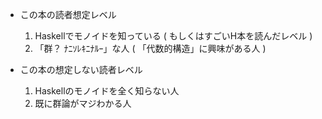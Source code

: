 * この本の読者想定レベル
  1. Haskellでモノイドを知っている ( もしくはすごいH本を読んだレベル )
  2. 「群？ ﾅﾆｿﾚｷﾆﾅﾙｰ」な人 ( 「代数的構造」に興味がある人 )

* この本の想定しない読者レベル
  1. Haskellのモノイドを全く知らない人
  2. 既に群論がマジわかる人
